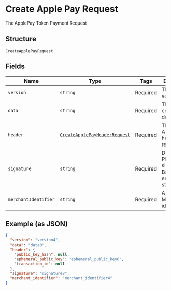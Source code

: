 
# Create Apple Pay Request

The ApplePay Token Payment Request

## Structure

`CreateApplePayRequest`

## Fields

| Name | Type | Tags | Description | Getter | Setter |
|  --- | --- | --- | --- | --- | --- |
| `version` | `string` | Required | The token version | getVersion(): string | setVersion(string version): void |
| `data` | `string` | Required | The cryptography data | getData(): string | setData(string data): void |
| `header` | [`CreateApplePayHeaderRequest`](/doc/models/create-apple-pay-header-request.md) | Required | The ApplePay header request | getHeader(): CreateApplePayHeaderRequest | setHeader(CreateApplePayHeaderRequest header): void |
| `signature` | `string` | Required | Detached PKCS #7 signature, Base64 encoded as string | getSignature(): string | setSignature(string signature): void |
| `merchantIdentifier` | `string` | Required | ApplePay Merchant identifier | getMerchantIdentifier(): string | setMerchantIdentifier(string merchantIdentifier): void |

## Example (as JSON)

```json
{
  "version": "version4",
  "data": "data0",
  "header": {
    "public_key_hash": null,
    "ephemeral_public_key": "ephemeral_public_key6",
    "transaction_id": null
  },
  "signature": "signature8",
  "merchant_identifier": "merchant_identifier4"
}
```

